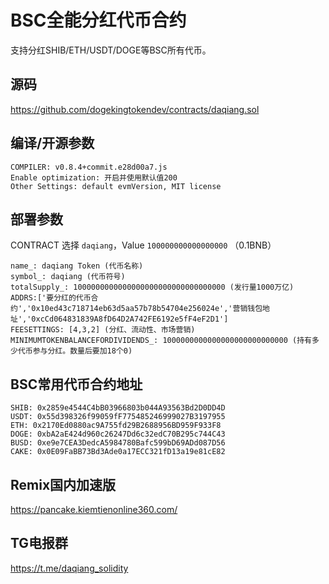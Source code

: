 # BSC全能分红代币合约

支持分红SHIB/ETH/USDT/DOGE等BSC所有代币。



## 源码

https://github.com/dogekingtokendev/contracts/daqiang.sol



## 编译/开源参数

```
COMPILER: v0.8.4+commit.e28d00a7.js
Enable optimization: 开启并使用默认值200
Other Settings: default evmVersion, MIT license
```

## 部署参数

CONTRACT 选择 `daqiang`，Value `100000000000000000` （0.1BNB）

```
name_: daqiang Token (代币名称)
symbol_: daqiang (代币符号)
totalSupply_: 1000000000000000000000000000000000 (发行量1000万亿)
ADDRS:['要分红的代币合约','0x10ed43c718714eb63d5aa57b78b54704e256024e','营销钱包地址','0xcCd064831839A8fD64D2A742FE6192e5fF4eF2D1']
FEESETTINGS: [4,3,2] (分红、流动性、市场营销)
MINIMUMTOKENBALANCEFORDIVIDENDS_: 1000000000000000000000000000 (持有多少代币参与分红。数量后要加18个0)
```

## BSC常用代币合约地址

```
SHIB: 0x2859e4544C4bB03966803b044A93563Bd2D0DD4D
USDT: 0x55d398326f99059fF775485246999027B3197955
ETH: 0x2170Ed0880ac9A755fd29B2688956BD959F933F8
DOGE: 0xbA2aE424d960c26247Dd6c32edC70B295c744C43
BUSD: 0xe9e7CEA3DedcA5984780Bafc599bD69ADd087D56
CAKE: 0x0E09FaBB73Bd3Ade0a17ECC321fD13a19e81cE82
```

## Remix国内加速版

https://pancake.kiemtienonline360.com/

## TG电报群

https://t.me/daqiang_solidity
